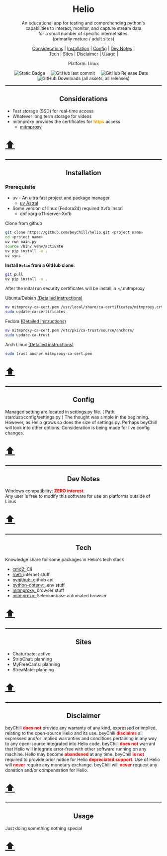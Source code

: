 <meta property="og:site_name" content="Helio"/>
<meta property="og:title" content="Helio: Python Web interactions" />
<meta property="og:description" content="Fast, easy, and reliable CLI/UI" />
<meta property="og:keywords" content="Python, stream, ffmpeg, download, record, video, chaturbate, adult, cmd2, stripchat, curl_cffi, screenshots, jpgs, images"/>
<link rel="stylesheet" href="github-markdown.css">

<p id="top" align="center">
    <b><h1 align="center">Helio</h1></b>
</p>

<p align="center">An educational app for testing and comprehending python's
    <br/> capabilities to interact, monitor, and capture stream data
    <br/> for a small number of specific internet sites.
    <br/> (primarliy mature / adult sites)
</p>

<p align='center' >
    <a href="#considerations">Considerations</a> |
    <a href="#installation">Installation</a> |
    <a href="#config">Config</a> |
    <a href="#dev_notes">Dev Notes</a> |
    <br/>
    <a href="#tech">Tech</a> |
    <a href="#sites">Sites</a> |
    <a href="#disclaimer">Disclaimer</a> |
    <a href="#usage">Usage</a> |
</p>

<p align="center">Platform: Linux</p>

<div align="center">
    <img style="margin-right:15px;" alt="Static Badge" src="https://img.shields.io/badge/MIT-orange?style=for-the-badge&label=license&labelColor=blue">
    <img style="margin-right:15px;" alt="GitHub last commit" src="https://img.shields.io/github/last-commit/beyChill/helio?style=for-the-badge&labelColor=blue">
    <img style="margin-right:15px;" alt="GitHub Release Date" src="https://img.shields.io/github/release-date/beyChill/helio?style=for-the-badge&labelColor=blue">
    <img alt="GitHub Downloads (all assets, all releases)" src="https://img.shields.io/github/downloads/beyChill/helio/total?style=for-the-badge&labelColor=blue">
</div>

<hr style="height:2px;border-width:0;color:gray;">

<div id="toc" align="center">
    <ul style="list-style: none;">
    <summary>
        <h2 id="considerations">Considerations</h2>
    </summary>
    </ul>
</div>

- Fast storage (SSD) for real-time access
- Whatever long term storage for videos
- mitmproxy provides the certificates for <b style="color:orange;">https</b> access
    - <a title="mitmproxy" href="https://docs.mitmproxy.org/stable/concepts-certificates/">mitmproxy</a>

<!-- <ul>
    <li>Fast storage (SSD) for real-time access</li>
    <li>Whatever long term storage for videos</li>
    <li>mitmproxy provides the certificates for <b style="color:orange;">https</b> access</li>
    <span><a title="mitmproxy" href="https://docs.mitmproxy.org/stable/concepts-certificates/">mitmproxy</a></span>            
</ul> -->

<p style="font-size:30px"><a href="#top" title="Move to page top">⬆️</a></p>

<hr style="height:2px;border-width:0;color:gray;">


<div id="toc" align="center">
    <ul style="list-style: none;">
    <summary>
        <h2 id="installation">Installation</h2>
    </summary>
    </ul>
</div>


<h3>Prerequisite</h3>

- uv - An ultra fast project and package manager.
    - <a title="uv by Atrfal" href="https://docs.astral.sh/uv/getting-started/installation/">uv Astral</a>
- Some version of linux (Fedora24) required Xvfb install
    - dnf xorg-x11-server-Xvfb
    

<p>Clone from github</p>

```bash
git clone https://github.com/beyChill/helio.git <project name>
cd <project name>
uv run main.py
source /bin/.venv/activate
uv pip install -e .
uv sync
```

**Install ``Helio`` from a GitHub clone:**

```bash
git pull
uv pip install -e .
```


<p>
    After the inital run security certificates will be install in ~/.mitmproxy
</p>

<span>Ubuntu/Debian</span>
<span> <a title="Install a root CA certificate in the trust store" href="https://documentation.ubuntu.com/server/how-to/security/install-a-root-ca-certificate-in-the-trust-store/index.html">(Detailed instructions)</a></span>

```bash
mv mitmproxy-ca-cert.pem /usr/local/share/ca-certificates/mitmproxy.crt
sudo update-ca-certificates
```

<span>Fedora</span>
<span> <a title="Using Shared System Certificates" href="https://docs.fedoraproject.org/en-US/quick-docs/using-shared-system-certificates/#proc_adding-new-certificates">(Detailed instructions)</a></span>

```bash
mv mitmproxy-ca-cert.pem /etc/pki/ca-trust/source/anchors/
sudo update-ca-trust
```

<span>Arch Linux</span><span> <a title="Transport Layer Security" href="https://wiki.archlinux.org/title/Transport_Layer_Security#Add_a_certificate_to_a_trust_store">(Detailed instructions)</a></span>

```bash
sudo trust anchor mitmproxy-ca-cert.pem
```


<p style="font-size:30px"><a href="#top" title="Move to page top">⬆️</a></p>
<hr style="height:2px;border-width:0;color:gray;">

<div id="toc" align="center">
    <ul style="list-style: none;">
    <summary>
        <h2 id="config">Config</h2>
    </summary>
    </ul>
</div>

<div>
    <p>
        Managed setting are located in settings.py file. ( Path: stardust/config/settings.py )
        The thought was simple in the beginning.  However, as Helio grows so does the size of settings.py.  Perhaps beyChill will look into other options. 
        Consideration is being made for live config changes.
    </p>
</div>

<p style="font-size:30px"><a href="#top" title="Move to page top">⬆️</a></p>
<hr style="height:2px;border-width:0;color:gray;">

<div id="toc" align="center">
    <ul style="list-style: none;">
    <summary>
        <h2 id="dev_notes">Dev Notes</h2>
    </summary>
    </ul>
</div>


<p>
    Windows compatibility: <b style="color:red">ZERO interest</b>.<br/> Any user is free to modify this software for use on platforms outside of Linus
</p>

<p style="font-size:30px"><a href="#top" title="Move to page top">⬆️</a></p>
<hr style="height:2px;border-width:0;color:gray;">

<div id="toc" align="center">
    <ul style="list-style: none;">
    <summary>
        <h2 id="Requirements">Tech</h2>
    </summary>
    </ul>
</div>

<div >
<p>
Knowledge share for some packages in Helio's tech stack
<ul>
    <li><a href="https://github.com/python-cmd2/cmd2">cmd2: </a>Cli</li>
    <li><a href="https://github.com/0x676e67/rnet">rnet: </a>internet stuff</li>
    <li><a href="https://github.com/PyGithub/PyGithub">pygithub: </a>github api</li>
    <li><a href="https://github.com/theskumar/python-dotenv">python-dotenv: </a>.env stuff</li>
    <li><a href="https://mitmproxy.org">mitmproxy: </a>browser stuff</li>
    <li><a href="https://mitmproxy.org">mitmproxy: </a>Seleniumbase automated browser</li>
</ul>
</p>
</div>
<p style="font-size:30px"><a href="#top" title="Move to page top">⬆️</a></p>
<hr style="height:2px;border-width:0;color:gray;">

<div id="toc" align="center">
    <ul style="list-style: none;">
    <summary>
        <h2 id="sites">Sites</h2>
    </summary>
    </ul>
</div>


<div>
    <ul>
        <li>Chaturbate: active</li>
        <li>StripChat: planning</li>
        <li>MyFreeCams: planning</li>
        <li>StreaMate: planning</li>
    </ul>
</div>

<p style="font-size:30px">
    <a href="#top" title="Move to page top">⬆️</a>
</p>

<hr style="height:2px;border-width:0;color:gray;">

<div id="toc" align="center">
    <ul style="list-style: none;">
    <summary>
        <h2 id="disclaimer">Disclaimer</h2>
    </summary>
    </ul>
</div>


<div >
<p>beyChill <b style="color:red">does not</b> provide any warranty of any kind, expressed or implied, relating to the open-source Helio and its use.  beyChill <b style="color:red">disclaims</b> all expressed and/or implied warranties and conditions pertaining in any way to any open-source integrated into Helio code. beyChill <b style="color:red">does not</b> warrant that Helio will integrate error-free with other software running on any machine. Helio may become <b style="color:red">abandoned</b> at any time. beyChill <b style="color:red">is not</b> required to provide prior notice for Helio <b style="color:red">depreciated support</b>. Use of Helio will <b style="color:red">never</b> require any monetary exchange. beyChill will <b style="color:red">never</b> request any donation and/or compensation for Helio.</p></div>
<p style="font-size:30px"><a href="#top" title="Move to page top">⬆️</a></p>
<hr style="height:2px;border-width:0;color:gray;">

<div id="toc" align="center">
    <ul style="list-style: none;">
    <summary>
        <h2 id="usage">Usage</h2>
    </summary>
    </ul>
</div>

<p>Just doing something nothing special</p>

<p style="font-size:30px"><a href="#top" title="Move to page top">⬆️</a></p>
